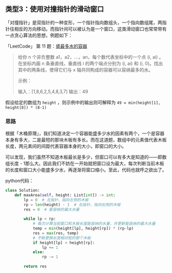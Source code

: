 ## 类型3：使用对撞指针的滑动窗口

「对撞指针」是双指针的一种变形，一个指针指向数组头，一个指向数组尾，两指针往相反的方向移动。而指针间可以被认为是一个窗口，这类滑动窗口也常常带有一点贪心算法的思想，例题如下：

「LeetCode」 第 11 题：[盛最多水的容器](https://leetcode-cn.com/problems/container-with-most-water/)

> 给你 n 个非负整数 a1，a2，...，an，每个数代表坐标中的一个点 (i, ai) 。在坐标内画 n 条垂直线，垂直线 i 的两个端点分别为 (i, ai) 和 (i, 0)。找出其中的两条线，使得它们与 x 轴共同构成的容器可以容纳最多的水。
>
> 示例：
>
> 输入：[1,8,6,2,5,4,8,3,7]
> 输出：49

假设给定的数组为 `height` ，则示例中的输出则可解释为 `49 = min(height[1], height[8]) * (8-1)` 

### 思路

根据「木桶原理」，我们知道决定一个容器能盛多少水的因素有两个，一个是容器本身有多大，二是最短的那块木板有多长。而在这道题，数组中的元素值代表木板长度，两元素间的间距代表容器本身的大小，即窗口的大小。

可以发现，我们虽然不知道木板最长是多少，但窗口可以有多大是知道的——即数组长度 - 1那么大。因此我们不妨在一开始就把窗口设为最大，每次判断当前木板的长度和窗口大小能盛多少水，再逐渐将窗口缩小。至此，代码也就呼之欲出了。

python代码：

```python
class Solution:
    def maxArea(self, height: List[int]) -> int:
        lp = 0  # 左指针，指向左侧的木板
        rp = len(height) - 1  # 右指针，指向右侧的木板
        res = 0  # 能容纳的最大水量
        
        while lp < rp:
            # 每次计算当前窗口和木板长度能容纳的水量，并更新能容纳的最大水量
            temp = min(height[lp], height[rp]) * (rp-lp)  
            res = max(res, temp)
            # 不断更换长度相对短的那个木板
            if height[lp] < height[rp]:
                lp += 1   
            else:
                rp -= 1
        
        return res
```
